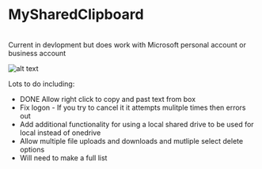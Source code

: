 # MySharedClipboard
<br />
Current in devlopment but does work with Microsoft personal account or business account

![alt text](https://outlookme.eu/wp-content/uploads/2021/01/2021-01-21_13-18-30.png)

Lots to do including: 
<br />
<ul>
<li>DONE Allow right click to copy and past text from box</li>
<li>Fix logon - If you try to cancel it it attempts mulitple times then errors out</li>
<li>Add additional functionality for using a local shared drive to be used for local instead of onedrive</li>
<li>Allow multiple file uploads and downloads and mutliple select delete options</li>
<li>Will need to make a full list</li>
</ul>
